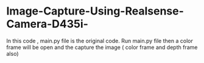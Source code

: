 # Image-Capture-Using-Realsense-Camera-D435i-
In this code , main.py file is the original code. Run main.py file then a color frame will be open and the capture the image ( color frame and depth frame also)
